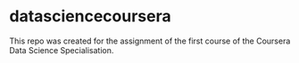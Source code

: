 # datasciencecoursera
This repo was created for the assignment of the first course of the Coursera Data Science Specialisation.
